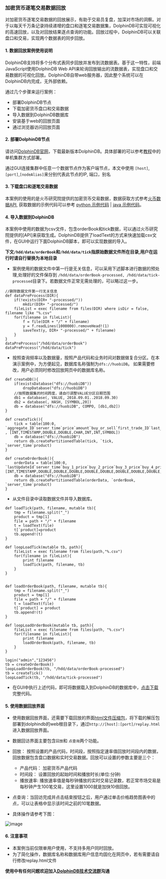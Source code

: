 ### 加密货币逐笔交易数据回放

对加密货币逐笔交易数据的回放展示，有助于交易员复盘，加深对市场的洞察。对于以每天千万条记录持续递增的盘口和逐笔交易数据集，DolphinDB可实现可视化的高速回放，以及对回放结果逐点查询的功能。回放过程中，DolphinDB可以关联盘口和交易，实现两个数据表的同步回放。

#### 1. 数据回放案例使用说明

DolphinDB支持将多个分布式表同步回放并发布到流数据表。基于这一特性，前端JavaScript使用DolphinDB Web API来轮询回放输出的流数据表，实现盘口和交易数据的可视化回放。DolphinDB自带web服务器，因此整个系统可以在DolphinDB内完成，无外部依赖。

通过几个步骤来运行案例：

* 部署DolphinDB节点
* 下载加密货币盘口和交易数据
* 导入数据到DolphinDB数据库
* 安装基于web的回放页面
* 通过浏览器访问回放页面

#### 2. 部署DolphinDB节点
请访问[DolphinDB官网](https://www.dolphindb.cn/downloads.html)，下载最新版本DolphinDB。具体部署的可以参考[教程](https://github.com/dolphindb/Tutorials_CN/blob/master/single_machine_cluster_deploy.md)中的单机集群方式部署。

通过GUI连接集群中任意一个数据节点作为客户端节点，本文中使用 `[host]`,`[port]`,`[nodeAlias]`来分别代表此节点的IP, 端口，别名
#### 3. 下载盘口和逐笔交易数据
本案例的使用的是火币研究院提供的加密货币交易数据，数据获取方式参考[火币数据API](https://huobiapi.github.io/docs/spot/v1/cn/), 获取数据的示例代码可以参考 [python 示例代码](https://github.com/huobiapi/Futures-Python-demo) | [java 示例代码](https://github.com/huobiapi/Futures-Java-demo)。
#### 4. 导入数据到DolphinDB

本案例中使用的数据为csv文件，包含orderBook和tick数据，可以通过火币研究院提供的[API]来获取生成。DolphinDB提供了loadText的方式来快速加载csv文件，在GUI中运行下面DolphinDB脚本，即可以实现数据的导入。

**下文`/hdd/data/orderBook`和`/hdd/data/tick`指原始数据文件所在目录,用户在运行时请自行替换为本地目录** 

* 案例使用的数据文件中第一行是无关信息，可以采用下述脚本进行数据的预处理,处理好的文件保存到 `/hdd/data/orderBook-processed, /hdd/data/tick-processed`目录下。若数据文件正常无需处理的，可以略过这一步。
```kdb
//删除数据文件第一行无关信息
def dataPreProcess(DIR){
	if(!exists(DIR+ "-processed/"))
		mkdir(DIR+ "-processed/")
	fileList = exec filename from files(DIR) where isDir = false, filename like "%.csv"
	for(filename in fileList){
		f = file(DIR + "/" + filename)
		y = f.readLines(1000000).removeHead!(1)
		saveText(y, DIR+ "-processed/" + filename)
	}
}
dataPreProcess("/hdd/data/orderBook")
dataPreProcess("/hdd/data/tick")
```

* 按照查询频率以及数据量，按照产品代码和业务时间对数据做复合分区。在本演示案例中，为方便起见，数据库名称强制为`dfs://huobiDB`。 如果需要修改，用户必须同时修改回放网页中的数据库名称。
```kdb
def createDB(){
	if(existsDatabase("dfs://huobiDB"))
		dropDatabase("dfs://huobiDB")
    //按照数据集的时间跨度，请自行调整VALUE分区日期范围
	db1 = database(, VALUE, 2018.09.01..2018.09.30)
	db2 = database(, HASH, [SYMBOL,20])
	db = database("dfs://huobiDB", COMPO, [db1,db2])
}

def createTick(){
	tick = table(100:0, `aggregate_ID`server_time`price`amount`buy_or_sell`first_trade_ID`last_trade_ID`product , [INT,TIMESTAMP,DOUBLE,DOUBLE,CHAR,INT,INT,SYMBOL])
	db = database("dfs://huobiDB")
	return db.createPartitionedTable(tick, `tick, `server_time`product)
}

def createOrderBook(){
	orderData = table(100:0, `lastUpdateId`server_time`buy_1_price`buy_2_price`buy_3_price`buy_4_price`buy_5_price`buy_6_price`buy_7_price`buy_8_price`buy_9_price`buy_10_price`buy_11_price`buy_12_price`buy_13_price`buy_14_price`buy_15_price`buy_16_price`buy_17_price`buy_18_price`buy_19_price`buy_20_price`sell_1_price`sell_2_price`sell_3_price`sell_4_price`sell_5_price`sell_6_price`sell_7_price`sell_8_price`sell_9_price`sell_10_price`sell_11_price`sell_12_price`sell_13_price`sell_14_price`sell_15_price`sell_16_price`sell_17_price`sell_18_price`sell_19_price`sell_20_price`buy_1_amount`buy_2_amount`buy_3_amount`buy_4_amount`buy_5_amount`buy_6_amount`buy_7_amount`buy_8_amount`buy_9_amount`buy_10_amount`buy_11_amount`buy_12_amount`buy_13_amount`buy_14_amount`buy_15_amount`buy_16_amount`buy_17_amount`buy_18_amount`buy_19_amount`buy_20_amount`sell_1_amount`sell_2_amount`sell_3_amount`sell_4_amount`sell_5_amount`sell_6_amount`sell_7_amount`sell_8_amount`sell_9_amount`sell_10_amount`sell_11_amount`sell_12_amount`sell_13_amount`sell_14_amount`sell_15_amount`sell_16_amount`sell_17_amount`sell_18_amount`sell_19_amount`sell_20_amount`product,[INT,TIMESTAMP,DOUBLE,DOUBLE,DOUBLE,DOUBLE,DOUBLE,DOUBLE,DOUBLE,DOUBLE,DOUBLE,DOUBLE,DOUBLE,DOUBLE,DOUBLE,DOUBLE,DOUBLE,DOUBLE,DOUBLE,DOUBLE,DOUBLE,DOUBLE,DOUBLE,DOUBLE,DOUBLE,DOUBLE,DOUBLE,DOUBLE,DOUBLE,DOUBLE,DOUBLE,DOUBLE,DOUBLE,DOUBLE,DOUBLE,DOUBLE,DOUBLE,DOUBLE,DOUBLE,DOUBLE,DOUBLE,DOUBLE,DOUBLE,DOUBLE,DOUBLE,DOUBLE,DOUBLE,DOUBLE,DOUBLE,DOUBLE,DOUBLE,DOUBLE,DOUBLE,DOUBLE,DOUBLE,DOUBLE,DOUBLE,DOUBLE,DOUBLE,DOUBLE,DOUBLE,DOUBLE,DOUBLE,DOUBLE,DOUBLE,DOUBLE,DOUBLE,DOUBLE,DOUBLE,DOUBLE,DOUBLE,DOUBLE,DOUBLE,DOUBLE,DOUBLE,DOUBLE,DOUBLE,DOUBLE,DOUBLE,DOUBLE,DOUBLE,DOUBLE,SYMBOL])
	db = database("dfs://huobiDB")
	return db.createPartitionedTable(orderData, `orderBook, `server_time`product)
}

```

* 从文件目录中读取数据文件并导入数据库。
```kdb
def loadTick(path, filename, mutable tb){
	tmp = filename.split("_")
	product = tmp[1]
	file = path + "/" + filename
	t = loadText(file)
	t[`product]=product
	tb.append!(t)
}

def loopLoadTick(mutable tb, path){
	fileList = exec filename from files(path,"%.csv")
	for(filename in fileList){
		print filename
		loadTick(path, filename, tb)
	}
}


def loadOrderBook(path, filename, mutable tb){
	tmp = filename.split("_")
	product = tmp[1]
	file = path + "/" + filename
	t = loadText(file)
	t[`product] = product
	tb.append!(t)
}

def loopLoadOrderBook(mutable tb, path){
	fileList = exec filename from files(path, "%.csv")
	for(filename in fileList){
		print filename
		loadOrderBook(path, filename, tb)
	}
}

login("admin","123456")
tb = createOrderBook()
loopLoadOrderBook(tb, "/hdd/data/orderBook-processed")
tb = createTick()
loopLoadTick(tb, "/hdd/data/tick-processed")
```

* 在GUI中执行上述代码，即可将数据载入到DolphinDB的数据库中，[点击下载](https://github.com/dolphindb/applications/blob/master/cryptocurr_replay/importData.dos)完整代码。

#### 5. 使用数据回放界面

* 使用数据回放界面，还需要下载回放的界面[html文件压缩包](https://github.com/dolphindb/applications/raw/master/cryptocurr_replay/replay.zip)，将下载的解压包部署到dolphindb的web根目录下，通过`http://[host]:[port]/replay.html` 进入数据回放界面。
* 数据回访界面主要包含`回放`和 `点查询`两个功能。
* 回放： 按照设置的产品代码，时间段，按照指定速率值回放时间段内的数据，回放数据包含盘口数据和实时交易数据。回放可以设置的参数主要是三个：
    *  产品代码： 加密货币产品代码
    *  时间段： 设置回放的起始时间和播放时长(单位:分钟)
    *  播放速率: 播放速率值是每秒钟播放的实时交易记录数，若正常市场交易是每秒钟产生100笔交易，这里设置1000就是加快10倍回放。
* 点查询：当回访完成并点击结束按钮之后，用户通过单击价格趋势图表中的点，可以让表格中显示该时间之前的10笔数据。

* 具体操作请参考下图：

![image](https://github.com/dolphindb/Tutorials_CN/blob/master/images/replay/v.gif?raw=true)

#### 6. 注意事项

* 本案例当前仅限单用户使用，不支持多用户同时回放。
* 为了简化操作，数据库名称和数据库用户信息均固化在网页中，若有需要请自行修改replay.html文件

**使用中有任何问题欢迎加入[DolphinDB技术交流群](https://zhuanlan.zhihu.com/p/55382440)沟通**
